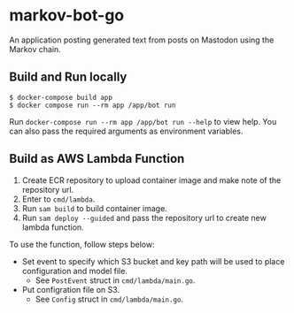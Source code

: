 # markov-bot-go

An application posting generated text from posts on Mastodon using the Markov chain.

## Build and Run locally

    $ docker-compose build app
    $ docker compose run --rm app /app/bot run

Run `docker-compose run --rm app /app/bot run --help` to view help.
You can also pass the required arguments as environment variables.

## Build as AWS Lambda Function

1. Create ECR repository to upload container image and make note of the repository url.
1. Enter to `cmd/lambda`.
1. Run `sam build` to build container image.
1. Run `sam deploy --guided` and pass the repository url to create new lambda function.

To use the function, follow steps below:

* Set event to specify which S3 bucket and key path will be used to place configuration and model file.
  * See `PostEvent` struct in `cmd/lambda/main.go`.
* Put configration file on S3.
  * See `Config` struct in `cmd/lambda/main.go`.
